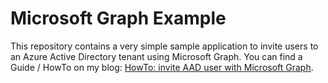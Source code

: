 # Microsoft Graph Example
This repository contains a very simple sample application to invite users to an Azure Active Directory tenant using Microsoft Graph. You can find a Guide / HowTo on my blog: [HowTo: invite AAD user with Microsoft Graph](https://www.rickvandenbosch.net/blog/invite-aad-user-microsoft-graph).
